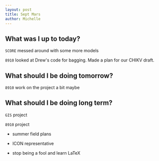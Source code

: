 ```yaml
---
layout: post
title: Sept Mars
author: Michelle
---
```


## What was I up to today?

`SCORE` messed around with some more models

`8910` looked at Drew's code for bagging. Made a plan for our CHIKV draft.

## What should I be doing tomorrow?

`8910` work on the project a bit maybe

## What should I be doing long term?

`GIS` project 

`8910` project

* summer field plans

* ICON representative

* stop being a fool and learn LaTeX


<i class="fa fa-code" style="color:pink"> </i>




